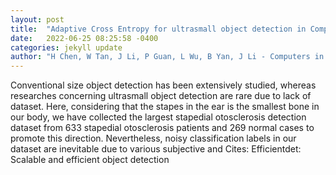 ```yaml
---
layout: post
title:  "Adaptive Cross Entropy for ultrasmall object detection in Computed Tomography with noisy labels"
date:   2022-06-25 08:25:58 -0400
categories: jekyll update
author: "H Chen, W Tan, J Li, P Guan, L Wu, B Yan, J Li - Computers in Biology and , 2022"
---
```

Conventional size object detection has been extensively studied, whereas researches concerning ultrasmall object detection are rare due to lack of dataset. Here, considering that the stapes in the ear is the smallest bone in our body, we have collected the largest stapedial otosclerosis detection dataset from 633 stapedial otosclerosis patients and 269 normal cases to promote this direction. Nevertheless, noisy classification labels in our dataset are inevitable due to various subjective and  Cites: Efficientdet: Scalable and efficient object detection